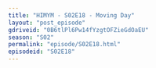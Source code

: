 ```yaml
---
title: "HIMYM - S02E18 - Moving Day"
layout: "post_episode"
gdriveid: "0B6tlPl6Pw14fYzgtOFZieGdOaEU"
season: "S02"
permalink: "episode/S02E18.html"
episodeid: "S02E18"
---
```

